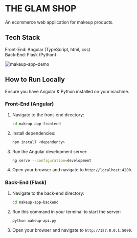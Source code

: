 # THE GLAM SHOP
An ecommerce web application for makeup products.

## Tech Stack
Front-End: Angular (TypeScript, html, css)   
Back-End: Flask (Python)

![makeup-app-demo](https://github.com/user-attachments/assets/4b40b9f2-74d5-4d71-9422-07e76bc015a1)

## How to Run Locally
Ensure you have Angular & Python installed on your machine.

### Front-End (Angular)
1. Navigate to the front-end directory:
    ```sh
    cd makeup-app-frontend
    ```
2. Install dependencies:
    ```sh
    npm install <dependency>
    ```
3. Run the Angular development server:
    ```sh
    ng serve --configuration=development
    ```
4. Open your browser and navigate to `http://localhost:4200`.

### Back-End (Flask)
1. Navigate to the back-end directory:
    ```sh
    cd makeup-app-backend
    ```
2. Run this command in your terminal to start the server:
    ```sh
    python makeup-api.py
    ```
3. Open your browser and navigate to `http://127.0.0.1:5000`.

